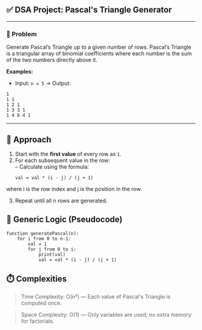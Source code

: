 ## ✅ DSA Project: Pascal's Triangle Generator

---

### 🧠 Problem  
Generate Pascal’s Triangle up to a given number of rows. Pascal’s Triangle is a triangular array of binomial coefficients where each number is the sum of the two numbers directly above it.

**Examples:**  
- Input: `n = 5` → Output:
```
1
1 1
1 2 1
1 3 3 1
1 4 6 4 1
```

---

## 🧭 Approach

1. Start with the **first value** of every row as `1`.  
2. For each subsequent value in the row:  
   – Calculate using the formula:  
   ```plaintext
   val = val * (i - j) / (j + 1)
   ```
  where i is the row index and j is the position in the row.

3. Repeat until all n rows are generated.

## 🔁 Generic Logic (Pseudocode)
```
function generatePascal(n):
    for i from 0 to n-1:
        val = 1
        for j from 0 to i:
            print(val)
            val = val * (i - j) / (j + 1)
```

## ⏱️ Complexities

> Time Complexity: O(n²) — Each value of Pascal's Triangle is computed once.

> Space Complexity: O(1) — Only variables are used; no extra memory for factorials.

